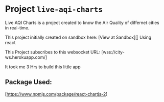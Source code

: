# Project `live-aqi-charts`

Live AQI Charts is a project created to know the Air Quality of differnet cities in real-time.

This project initially created on sandbox here: [View at Sandbox][] Using react

This Project subscribes to this websocket URL: [wss://city-ws.herokuapp.com/]

It took me 3 Hrs to build this little app

## Package Used:

[https://www.npmjs.com/package/react-chartjs-2]
